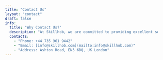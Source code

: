 ```yaml
---
title: "Contact Us"
layout: "contact"
draft: false
info:
  title: "Why Contact Us?"
  description: "At Skillhob, we are committed to providing excellent service and support to our customers. Whether you have a question, need assistance, or want to explore partnership opportunities, our dedicated team is here to help. Get in touch with us to experience personalized solutions and discover how Skillhob can benefit your business."
  contacts:
    - "Phone: +44 735 961 9442"
    - "Email: [info@skillhob.com](mailto:info@skillhob.com)"
    - "Address: Ashton Road, EN3 6DQ, UK London"
---
```

